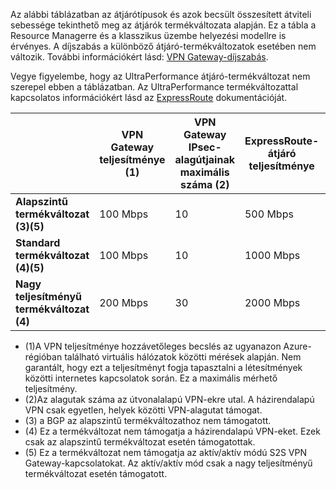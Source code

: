 Az alábbi táblázatban az átjárótípusok és azok becsült összesített átviteli sebessége tekinthető meg az átjárók termékváltozata alapján. Ez a tábla a Resource Managerre és a klasszikus üzembe helyezési modellre is érvényes. A díjszabás a különböző átjáró-termékváltozatok esetében nem változik. További információkért lásd: [VPN Gateway-díjszabás](https://azure.microsoft.com/pricing/details/vpn-gateway).

Vegye figyelembe, hogy az UltraPerformance átjáró-termékváltozat nem szerepel ebben a táblázatban. Az UltraPerformance termékváltozattal kapcsolatos információkért lásd az [ExpressRoute](../articles/expressroute/expressroute-about-virtual-network-gateways.md) dokumentációját.

|  | **VPN Gateway teljesítménye (1)** | **VPN Gateway IPsec-alagútjainak maximális száma (2)** | **ExpressRoute-átjáró teljesítménye** | **VPN Gateway és ExpressRoute párhuzamos használata** |
| --- | --- | --- | --- | --- |
| **Alapszintű termékváltozat (3)(5)** |100 Mbps |10 |500 Mbps |Nem |
| **Standard termékváltozat (4)(5)** |100 Mbps |10 |1000 Mbps |Igen |
| **Nagy teljesítményű termékváltozat (4)** |200 Mbps |30 |2000 Mbps |Igen |

* (1)A VPN teljesítménye hozzávetőleges becslés az ugyanazon Azure-régióban található virtuális hálózatok közötti mérések alapján. Nem garantált, hogy ezt a teljesítményt fogja tapasztalni a létesítmények közötti internetes kapcsolatok során. Ez a maximális mérhető teljesítmény.
* (2)Az alagutak száma az útvonalalapú VPN-ekre utal. A házirendalapú VPN csak egyetlen, helyek közötti VPN-alagutat támogat.
* (3) a BGP az alapszintű termékváltozathoz nem támogatott.
* (4) Ez a termékváltozat nem támogatja a házirendalapú VPN-eket. Ezek csak az alapszintű termékváltozat esetén támogatottak.
* (5) Ez a termékváltozat nem támogatja az aktív/aktív módú S2S VPN Gateway-kapcsolatokat. Az aktív/aktív mód csak a nagy teljesítményű termékváltozat esetén támogatott.



<!--HONumber=Jan17_HO1-->


